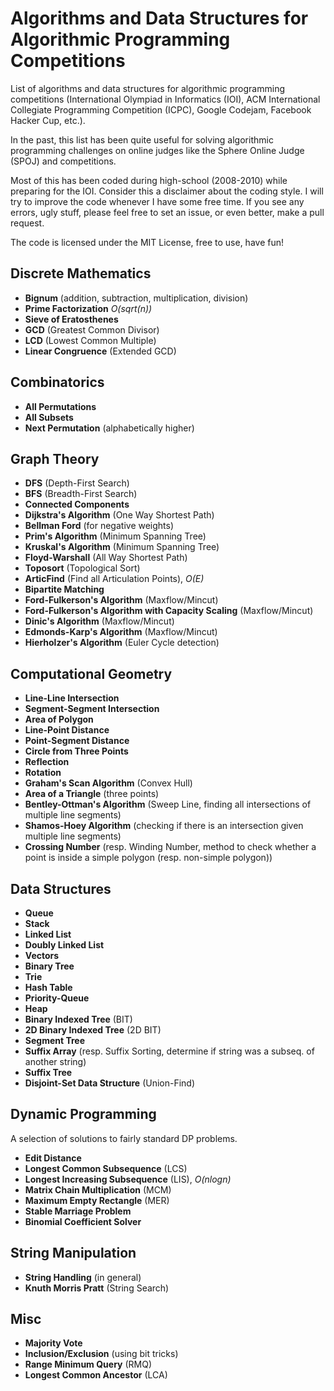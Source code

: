 
Algorithms and Data Structures for Algorithmic Programming Competitions
===============

List of algorithms and data structures for algorithmic programming competitions (International Olympiad in Informatics (IOI),  ACM International Collegiate Programming Competition (ICPC), Google Codejam, Facebook Hacker Cup, etc.).

In the past, this list has been quite useful for solving algorithmic programming challenges on online judges like the Sphere Online Judge (SPOJ) and competitions.

Most of this has been coded during high-school (2008-2010) while preparing for the IOI. Consider this a disclaimer about the coding style. I will try to improve the code whenever I have some free time. If you see any errors, ugly stuff, please feel free to set an issue, or even better, make a pull request.

The code is licensed under the MIT License, free to use, have fun!

## Discrete Mathematics

* **Bignum** (addition, subtraction, multiplication, division)
* **Prime Factorization** *O(sqrt(n))*
* **Sieve of Eratosthenes**
* **GCD** (Greatest Common Divisor)
* **LCD** (Lowest Common Multiple)
* **Linear Congruence** (Extended GCD)

## Combinatorics

* **All Permutations**
* **All Subsets**
* **Next Permutation** (alphabetically higher) 

## Graph Theory

* **DFS** (Depth-First Search)
* **BFS** (Breadth-First Search)
* **Connected Components**
* **Dijkstra's Algorithm** (One Way Shortest Path)
* **Bellman Ford** (for negative weights)
* **Prim's Algorithm** (Minimum Spanning Tree)
* **Kruskal's Algorithm** (Minimum Spanning Tree)
* **Floyd-Warshall** (All Way Shortest Path)
* **Toposort** (Topological Sort)
* **ArticFind** (Find all Articulation Points), *O(E)*
* **Bipartite Matching**
* **Ford-Fulkerson's Algorithm** (Maxflow/Mincut)
* **Ford-Fulkerson's Algorithm  with Capacity Scaling** (Maxflow/Mincut)
* **Dinic's Algorithm** (Maxflow/Mincut)
* **Edmonds-Karp's Algorithm** (Maxflow/Mincut)
* **Hierholzer's Algorithm** (Euler Cycle detection)

## Computational Geometry

* **Line-Line Intersection**
* **Segment-Segment Intersection**
* **Area of Polygon**
* **Line-Point Distance**
* **Point-Segment Distance**
* **Circle from Three Points**
* **Reflection**
* **Rotation**
* **Graham's Scan Algorithm** (Convex Hull)
* **Area of a Triangle** (three points)
* **Bentley-Ottman's Algorithm** (Sweep Line, finding all intersections of multiple line segments)
* **Shamos-Hoey Algorithm** (checking if there is an intersection given multiple line segments)
* **Crossing Number** (resp. Winding Number, method to check whether a point is inside a simple polygon (resp. non-simple polygon))

## Data Structures

* **Queue**
* **Stack**
* **Linked List**
* **Doubly Linked List**
* **Vectors**
* **Binary Tree**
* **Trie**
* **Hash Table**
* **Priority-Queue**
* **Heap**
* **Binary Indexed Tree** (BIT)
* **2D Binary Indexed Tree** (2D BIT)
* **Segment Tree**
* **Suffix Array** (resp. Suffix Sorting, determine if string was a subseq. of another string)
* **Suffix Tree**
* **Disjoint-Set Data Structure** (Union-Find)

## Dynamic Programming

A selection of solutions to fairly standard DP problems.

* **Edit Distance**
* **Longest Common Subsequence** (LCS)
* **Longest Increasing Subsequence** (LIS), *O(nlogn)*
* **Matrix Chain Multiplication** (MCM)
* **Maximum Empty Rectangle** (MER)
* **Stable Marriage Problem**
* **Binomial Coefficient Solver**

## String Manipulation

* **String Handling** (in general)
* **Knuth Morris Pratt** (String Search)

## Misc

* **Majority Vote**
* **Inclusion/Exclusion** (using bit tricks)
* **Range Minimum Query** (RMQ)
* **Longest Common Ancestor** (LCA)



